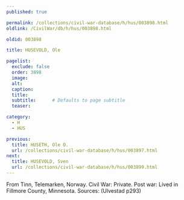 ```yaml
---
published: true

permalink: /collections/civil-war-database/h/hus/003898.html
oldlink: /CivilWar/db/h/hus/003898.html

oldid: 003898

title: HUSEVOLD, Ole

pagelist:
  exclude: false
  order: 3898
  image: 
  alt:
  caption:
  title:
  subtitle:      # Defaults to page subtitle
  teaser:

category: 
  - H 
  - HUS

previous:
  title: HUSETH, Ole O.
  url: /collections/civil-war-database/h/hus/003897.html  
next:
  title: HUSEVOLD, Sven
  url: /collections/civil-war-database/h/hus/003899.html   
---
```

From Tinn, Telemarken, Norway. Civil War: Private. Post war: Lived in Fillmore County, Minnesota. Sources: (Ulvestad p293)